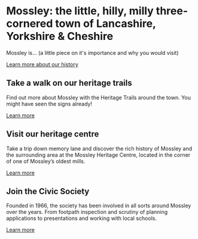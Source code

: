 # Mossley: the little, hilly, milly three-cornered town of Lancashire, Yorkshire & Cheshire

Mossley is&hellip; (a little piece on it's importance and why you would visit)

[Learn more about our history]()

## Take a walk on our heritage trails

Find out more about Mossley with the Heritage Trails around the town. You might have seen the signs already!

[Learn more](/trails)

## Visit our heritage centre

Take a trip down memory lane and discover the rich history of Mossley and the surrounding area at the Mossley Heritage Centre, located in the corner of one of Mossley’s oldest mills.

[Learn more](/visit)

## Join the Civic Society

Founded in 1966, the society has been involved in all sorts around Mossley over the years. From footpath inspection and scrutiny of planning applications to presentations and working with local schools.

[Learn more](civic-society)
